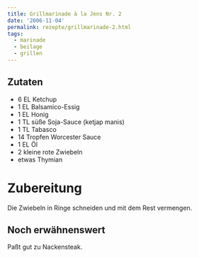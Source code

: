 ```yaml
---
title: Grillmarinade à la Jens Nr. 2
date: '2006-11-04'
permalink: rezepte/grillmarinade-2.html
tags:
  - marinade
  - beilage
  - grillen
---
```


## Zutaten

- 6 EL Ketchup
- 1 EL Balsamico-Essig
- 1 EL Honig
- 1 TL süße Soja-Sauce (ketjap manis)
- 1 TL Tabasco
- 14 Tropfen Worcester Sauce
- 1 EL Öl
- 2 kleine rote Zwiebeln
- etwas Thymian

# Zubereitung

Die Zwiebeln in Ringe schneiden und mit dem Rest vermengen.

## Noch erwähnenswert

Paßt gut zu Nackensteak.


